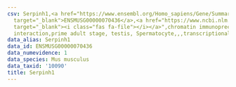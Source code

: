 ```yaml
---
csv: Serpinh1,<a href="https://www.ensembl.org/Homo_sapiens/Gene/Summary?db=core;g=ENSMUSG00000070436"
  target="_blank">ENSMUSG00000070436</a>,<a href="https://www.ncbi.nlm.nih.gov/pubmed/25450459"
  target="_blank"><i class="fas fa-file"></i></a>",chromatin immunoprecipitation assay,direct
  interaction,prime adult stage, testis, Spermatocyte,,,transcriptional regulation,
data_alias: Serpinh1
data_id: ENSMUSG00000070436
data_numevidence: 1
data_species: Mus musculus
data_taxid: '10090'
title: Serpinh1
---
```

